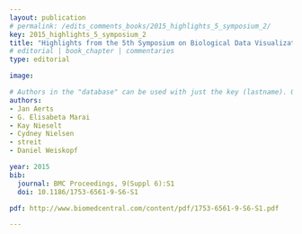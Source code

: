 ```yaml
---
layout: publication
# permalink: /edits_comments_books/2015_highlights_5_symposium_2/
key: 2015_highlights_5_symposium_2
title: "Highlights from the 5th Symposium on Biological Data Visualization: Part 2"
# editorial | book_chapter | commentaries
type: editorial

image: 

# Authors in the "database" can be used with just the key (lastname). Others can be written properly.
authors:
- Jan Aerts
- G. Elisabeta Marai
- Kay Nieselt
- Cydney Nielsen
- streit
- Daniel Weiskopf

year: 2015
bib:
  journal: BMC Proceedings, 9(Suppl 6):S1
  doi: 10.1186/1753-6561-9-S6-S1

pdf: http://www.biomedcentral.com/content/pdf/1753-6561-9-S6-S1.pdf

---
```




